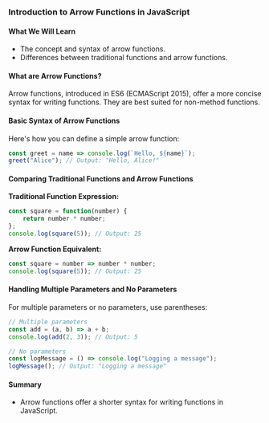 ### Introduction to Arrow Functions in JavaScript

#### What We Will Learn
- The concept and syntax of arrow functions.
- Differences between traditional functions and arrow functions.

#### What are Arrow Functions?
Arrow functions, introduced in ES6 (ECMAScript 2015), offer a more concise syntax for writing functions. They are best suited for non-method functions.

#### Basic Syntax of Arrow Functions
Here's how you can define a simple arrow function:
```javascript
const greet = name => console.log(`Hello, ${name}`);
greet("Alice"); // Output: "Hello, Alice!"
```

#### Comparing Traditional Functions and Arrow Functions

**Traditional Function Expression:**
```javascript
const square = function(number) {
    return number * number;
};
console.log(square(5)); // Output: 25
```

**Arrow Function Equivalent:**
```javascript
const square = number => number * number;
console.log(square(5)); // Output: 25
```

#### Handling Multiple Parameters and No Parameters
For multiple parameters or no parameters, use parentheses:
```javascript
// Multiple parameters
const add = (a, b) => a + b;
console.log(add(2, 3)); // Output: 5

// No parameters
const logMessage = () => console.log("Logging a message");
logMessage(); // Output: "Logging a message"
```

#### Summary
- Arrow functions offer a shorter syntax for writing functions in JavaScript.
